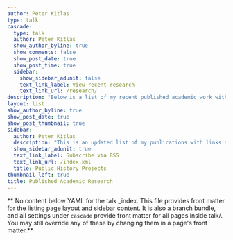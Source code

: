 ```yaml
---
author: Peter Kitlas
type: talk
cascade:
  type: talk
  author: Peter Kitlas
  show_author_byline: true
  show_comments: false
  show_post_date: true
  show_post_time: true
  sidebar:
    show_sidebar_adunit: false
    text_link_label: View recent research
    text_link_url: /research/
description: "Below is a list of my recent published academic work with links to their PDFs on Academia.edu"
layout: list
show_author_byline: true
show_post_date: true
show_post_thumbnail: true
sidebar:
  author: Peter Kitlas
  description: "This is an updated list of my publications with links to pdfs on Academia."
  show_sidebar_adunit: true
  text_link_label: Subscribe via RSS
  text_link_url: /index.xml
  title: Public History Projects
thumbnail_left: true
title: Published Academic Research
---
```


** No content below YAML for the talk _index. This file provides front matter for the listing page layout and sidebar content. It is also a branch bundle, and all settings under `cascade` provide front matter for all pages inside talk/. You may still override any of these by changing them in a page's front matter.**
